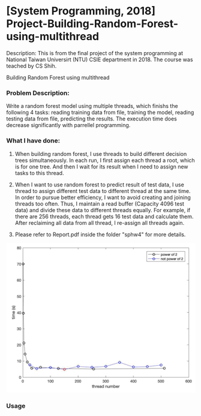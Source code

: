 # [System Programming, 2018] Project-Building-Random-Forest-using-multithread
Description:
This is from the final project of the system programming at National Taiwan Universirt (NTU) CSIE department in 2018. The course was teached by CS Shih.

Building Random Forest using multithread

### Problem Description: 
  Write a random forest model using multiple threads, which finishs the following 4 tasks: reading training data from file, training the model, reading testing data from file, predicting the results. The execution time does decrease significantly with parrellel programming.
  
### What I have done:

  1. When building random forest, I use threads to build different decision
trees simultaneously. In each run, I first assign each thread a root,
which is for one tree. And then I wait for its result when I need to assign
new tasks to this thread.

  2. When I want to use random forest to predict result of test data, I use
thread to assign different test data to different thread at the same time.
In order to pursue better efficiency, I want to avoid creating and joining
threads too often. Thus, I maintain a read buffer (Capacity 4096 test
data) and divide these data to different threads equally. For example, if
there are 256 threads, each thread gets 16 test data and calculate them.
After reclaiming all data from all thread, I re-assign all threads again.

  3. Please refer to Report.pdf inside the folder "sphw4" for more details.

<!-- ![imag](https://github.com/YanChengWeiTony/Project-Building-Random-Forest-using-multithread/blob/master/thread_num_time.png) -->

<img src="https://github.com/YanChengWeiTony/Project-Building-Random-Forest-using-multithread/blob/master/thread_num_time.png" width="600" height="400">

### Usage

